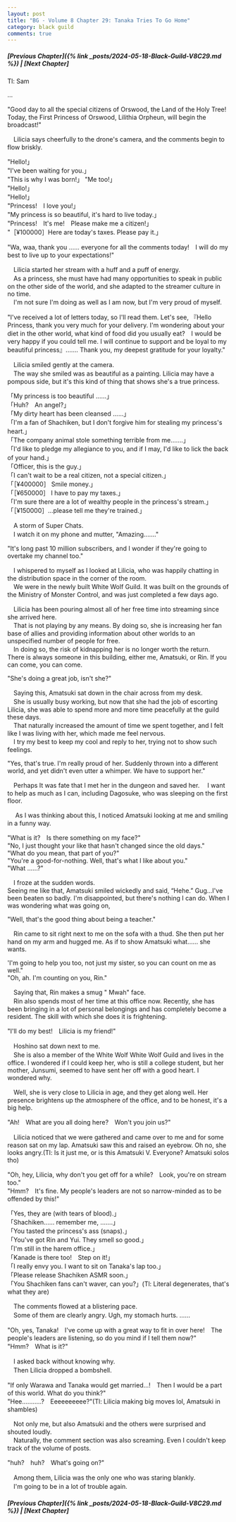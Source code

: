 ```yaml
---
layout: post
title: "BG - Volume 8 Chapter 29: Tanaka Tries To Go Home"
category: black guild
comments: true
---
```


##### [Previous Chapter]({% link _posts/2024-05-18-Black-Guild-V8C29.md %}) \| [Next Chapter]



Tl: Sam


…



"Good day to all the special citizens of Orswood, the Land of the Holy Tree!　Today, the First Princess of Orswood, Lilithia Orpheun, will begin the broadcast!"

　Lilicia says cheerfully to the drone's camera, and the comments begin to flow briskly.

"Hello!」     
"I've been waiting for you.」      
"This is why I was born!」
"Me too!」    
"Hello!」      
"Hello!」       
"Princess!　I love you!」     
"My princess is so beautiful, it's hard to live today.」    
"Princess!　It's me!　Please make me a citizen!」      
"［¥100000］Here are today's taxes. Please pay it.」         
<!--more-->

"Wa, waa, thank you ...... everyone for all the comments today!　I will do my best to live up to your expectations!"

　Lilicia started her stream with a huff and a puff of energy.      
　As a princess, she must have had many opportunities to speak in public on the other side of the world, and she adapted to the streamer culture in no time.      
　I'm not sure I'm doing as well as I am now, but I'm very proud of myself.

"I've received a lot of letters today, so I'll read them. Let's see, 『Hello Princess, thank you very much for your delivery. I'm wondering about your diet in the other world, what kind of food did you usually eat?　I would be very happy if you could tell me. I will continue to support and be loyal to my beautiful princess』....... Thank you, my deepest gratitude for your loyalty."

　Lilicia smiled gently at the camera.       
　The way she smiled was as beautiful as a painting. Lilicia may have a pompous side, but it's this kind of thing that shows she's a true princess.

「My princess is too beautiful ......」      
「Huh?　An angel?」     
「My dirty heart has been cleansed ......」      
「I'm a fan of Shachiken, but I don't forgive him for stealing my princess's heart.」      
「The company animal stole something terrible from me.......」     
「I'd like to pledge my allegiance to you, and if I may, I'd like to lick the back of your hand.」      
「Officer, this is the guy.」      
「I can't wait to be a real citizen, not a special citizen.」      
「［¥400000］ Smile money.」       
「［¥650000］ I have to pay my taxes.」       
「I'm sure there are a lot of wealthy people in the princess's stream.」       
「［¥150000］...please tell me they're trained.」

　A storm of Super Chats.      
　I watch it on my phone and mutter, "Amazing......."

"It's long past 10 million subscribers, and I wonder if they're going to overtake my channel too."

　I whispered to myself as I looked at Lilicia, who was happily chatting in the distribution space in the corner of the room.       
　We were in the newly built White Wolf Guild. It was built on the grounds of the Ministry of Monster Control, and was just completed a few days ago.

　Lilicia has been pouring almost all of her free time into streaming since she arrived here.       
　That is not playing by any means. By doing so, she is increasing her fan base of allies and providing information about other worlds to an unspecified number of people for free.       
　In doing so, the risk of kidnapping her is no longer worth the return.      
There is always someone in this building, either me, Amatsuki, or Rin. If you can come, you can come.

"She's doing a great job, isn't she?"

　Saying this, Amatsuki sat down in the chair across from my desk.       
　She is usually busy working, but now that she had the job of escorting Lilicia, she was able to spend more and more time peacefully at the guild these days.         
　That naturally increased the amount of time we spent together, and I felt like I was living with her, which made me feel nervous.       
　I try my best to keep my cool and reply to her, trying not to show such feelings.

"Yes, that's true. I'm really proud of her. Suddenly thrown into a different world, and yet didn't even utter a whimper. We have to support her."

　Perhaps It was fate that I met her in the dungeon and saved her.
　I want to help as much as I can, including Dagosuke, who was sleeping on the first floor.

　
As I was thinking about this, I noticed Amatsuki looking at me and smiling in a funny way.

"What is it?　Is there something on my face?"     
"No, I just thought your like that hasn't changed since the old days."      
"What do you mean, that part of you?"      
"You're a good-for-nothing. Well, that's what I like about you."     
"What ......?"

　I froze at the sudden words.      
 Seeing me like that, Amatsuki smiled wickedly and said, “Hehe.” Gug...I've been beaten so badly. I'm disappointed, but there's nothing I can do. When I was wondering what was going on, 

"Well, that's the good thing about being a teacher." 

　Rin came to sit right next to me on the sofa with a thud.       She then put her hand on my arm and hugged me. As if to show Amatsuki what...... she wants.

'I'm going to help you too, not just my sister, so you can count on me as well."     
"Oh, ah. I'm counting on you, Rin."

　Saying that, Rin makes a smug " Mwah" face.     
　Rin also spends most of her time at this office now. Recently, she has been bringing in a lot of personal belongings and has completely become a resident. The skill with which she does it is frightening.

"I'll do my best!　Lilicia is my friend!"

　Hoshino sat down next to me.        
　She is also a member of the White Wolf White Wolf Guild and lives in the office. I wondered if I could keep her, who is still a college student, but her mother, Junsumi, seemed to have sent her off with a good heart. I wondered why.

　Well, she is very close to Lilicia in age, and they get along well. Her presence brightens up the atmosphere of the office, and to be honest, it's a big help.

"Ah!　What are you all doing here?　Won't you join us?"

　Lilicia noticed that we were gathered and came over to me and for some reason sat on my lap. Amatsuki saw this and raised an eyebrow. Oh no, she looks angry.(Tl: Is it just me, or is this Amatsuki V. Everyone? Amatsuki solos tho)

"Oh, hey, Lilicia, why don't you get off for a while?　Look, you're on stream too."      
"Hmm?　It's fine. My people's leaders are not so narrow-minded as to be offended by this!"

「Yes, they are (with tears of blood).」       
「Shachiken...... remember me, .......」     
「You tasted the princess's ass (snaps).」      
「You've got Rin and Yui. They smell so good.」     
「I'm still in the harem office.」      
「Kanade is there too!　Step on it!」      
「I really envy you. I want to sit on Tanaka's lap too.」        
「Please release Shachiken ASMR soon.」     
「You Shachiken fans can't waver, can you?」(Tl: Literal degenerates, that's what they are)

　The comments flowed at a blistering pace.      
　Some of them are clearly angry. Ugh, my stomach hurts. ......

"Oh, yes, Tanaka!　I've come up with a great way to fit in over here!　The people's leaders are listening, so do you mind if I tell them now?"     
"Hmm?　What is it?"

　I asked back without knowing why.       
　Then Lilicia dropped a bombshell.

"If only Warawa and Tanaka would get married...!　Then I would be a part of this world. What do you think?"      
"Hee...........?　Eeeeeeeeee?"(Tl: Lilicia making big moves lol, Amatsuki in shambles)

　Not only me, but also Amatsuki and the others were surprised and shouted loudly.        
　Naturally, the comment section was also screaming. Even I couldn't keep track of the volume of posts.

"huh?　huh?　What's going on?"

　Among them, Lilicia was the only one who was staring blankly.         
　I'm going to be in a lot of trouble again.



##### [Previous Chapter]({% link _posts/2024-05-18-Black-Guild-V8C29.md %}) \| [Next Chapter]

